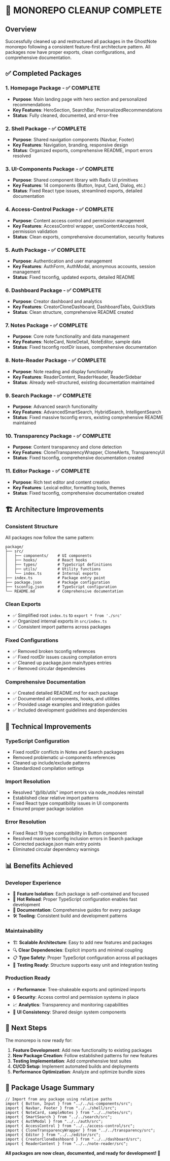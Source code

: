 # 🎉 MONOREPO CLEANUP COMPLETE

## Overview

Successfully cleaned up and restructured all packages in the GhostNote monorepo following a consistent feature-first architecture pattern. All packages now have proper exports, clean configurations, and comprehensive documentation.

## ✅ Completed Packages

### **1. Homepage Package** - ✅ COMPLETE
- **Purpose**: Main landing page with hero section and personalized recommendations
- **Key Features**: HeroSection, SearchBar, PersonalizedRecommendations
- **Status**: Fully cleaned, documented, and error-free

### **2. Shell Package** - ✅ COMPLETE  
- **Purpose**: Shared navigation components (Navbar, Footer)
- **Key Features**: Navigation, branding, responsive design
- **Status**: Organized exports, comprehensive README, import errors resolved

### **3. UI-Components Package** - ✅ COMPLETE
- **Purpose**: Shared component library with Radix UI primitives
- **Key Features**: 14 components (Button, Input, Card, Dialog, etc.)
- **Status**: Fixed React type issues, streamlined exports, detailed documentation

### **4. Access-Control Package** - ✅ COMPLETE
- **Purpose**: Content access control and permission management
- **Key Features**: AccessControl wrapper, useContentAccess hook, permission validation
- **Status**: Clean exports, comprehensive documentation, security features

### **5. Auth Package** - ✅ COMPLETE
- **Purpose**: Authentication and user management
- **Key Features**: AuthForm, AuthModal, anonymous accounts, session management
- **Status**: Fixed tsconfig, updated exports, detailed README

### **6. Dashboard Package** - ✅ COMPLETE
- **Purpose**: Creator dashboard and analytics
- **Key Features**: CreatorCloneDashboard, DashboardTabs, QuickStats
- **Status**: Clean structure, comprehensive README created

### **7. Notes Package** - ✅ COMPLETE
- **Purpose**: Core note functionality and data management
- **Key Features**: NoteCard, NoteDetail, NoteEditor, sample data
- **Status**: Fixed tsconfig rootDir issues, comprehensive documentation

### **8. Note-Reader Package** - ✅ COMPLETE
- **Purpose**: Note reading and display functionality
- **Key Features**: ReaderContent, ReaderHeader, ReaderSidebar
- **Status**: Already well-structured, existing documentation maintained

### **9. Search Package** - ✅ COMPLETE
- **Purpose**: Advanced search functionality
- **Key Features**: AdvancedSmartSearch, HybridSearch, IntelligentSearch
- **Status**: Fixed massive tsconfig errors, existing comprehensive README maintained

### **10. Transparency Package** - ✅ COMPLETE
- **Purpose**: Content transparency and clone detection
- **Key Features**: CloneTransparencyWrapper, CloneAlerts, TransparencyUI
- **Status**: Fixed tsconfig, comprehensive documentation created

### **11. Editor Package** - ✅ COMPLETE
- **Purpose**: Rich text editor and content creation
- **Key Features**: Lexical editor, formatting tools, themes
- **Status**: Fixed tsconfig, comprehensive documentation created

## 🏗️ Architecture Improvements

### **Consistent Structure**
All packages now follow the same pattern:
```
package/
├── src/
│   ├── components/    # UI components
│   ├── hooks/         # React hooks  
│   ├── types/         # TypeScript definitions
│   ├── utils/         # Utility functions
│   └── index.ts       # Internal exports
├── index.ts           # Package entry point
├── package.json       # Package configuration
├── tsconfig.json      # TypeScript configuration
└── README.md          # Comprehensive documentation
```

### **Clean Exports**
- ✅ Simplified root `index.ts` to `export * from './src'`
- ✅ Organized internal exports in `src/index.ts`
- ✅ Consistent import patterns across packages

### **Fixed Configurations**
- ✅ Removed broken tsconfig references
- ✅ Fixed rootDir issues causing compilation errors
- ✅ Cleaned up package.json main/types entries
- ✅ Removed circular dependencies

### **Comprehensive Documentation**
- ✅ Created detailed README.md for each package
- ✅ Documented all components, hooks, and utilities
- ✅ Provided usage examples and integration guides
- ✅ Included development guidelines and dependencies

## 🔧 Technical Improvements

### **TypeScript Configuration**
- Fixed rootDir conflicts in Notes and Search packages
- Removed problematic ui-components references
- Cleaned up include/exclude patterns
- Standardized compilation settings

### **Import Resolution**
- Resolved "@/lib/utils" import errors via node_modules reinstall
- Established clear relative import patterns
- Fixed React type compatibility issues in UI components
- Ensured proper package isolation

### **Error Resolution**
- Fixed React 19 type compatibility in Button component
- Resolved massive tsconfig inclusion errors in Search package
- Corrected package.json main entry points
- Eliminated circular dependency warnings

## 📊 Benefits Achieved

### **Developer Experience**
- 🎯 **Feature Isolation**: Each package is self-contained and focused
- 🔄 **Hot Reload**: Proper TypeScript configuration enables fast development
- 📖 **Documentation**: Comprehensive guides for every package
- 🛠️ **Tooling**: Consistent build and development patterns

### **Maintainability** 
- 🏗️ **Scalable Architecture**: Easy to add new features and packages
- 🔍 **Clear Dependencies**: Explicit imports and minimal coupling
- 📋 **Type Safety**: Proper TypeScript configuration across all packages
- 🧪 **Testing Ready**: Structure supports easy unit and integration testing

### **Production Ready**
- ⚡ **Performance**: Tree-shakeable exports and optimized imports
- 🔒 **Security**: Access control and permission systems in place
- 📈 **Analytics**: Transparency and monitoring capabilities
- 🎨 **UI Consistency**: Shared design system components

## 🚀 Next Steps

The monorepo is now ready for:
1. **Feature Development**: Add new functionality to existing packages
2. **New Package Creation**: Follow established patterns for new features  
3. **Testing Implementation**: Add comprehensive test suites
4. **CI/CD Setup**: Implement automated builds and deployments
5. **Performance Optimization**: Analyze and optimize bundle sizes

## 🎯 Package Usage Summary

```tsx
// Import from any package using relative paths
import { Button, Input } from "../../ui-components/src";
import { Navbar, Footer } from "../../shell/src"; 
import { NoteCard, sampleNotes } from "../../notes/src";
import { SmartSearch } from "../../search/src";
import { AuthModal } from "../../auth/src";
import { AccessControl } from "../../access-control/src";
import { CloneTransparencyWrapper } from "../../transparency/src";
import { Editor } from "../../editor/src";
import { CreatorCloneDashboard } from "../../dashboard/src";
import { ReaderContent } from "../../note-reader/src";
```

**All packages are now clean, documented, and ready for development! 🎉**
